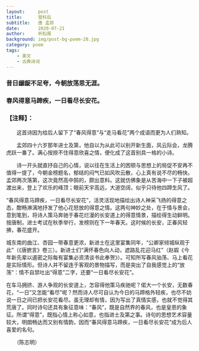 ```yaml
---
layout:     post
title:      登科后
subtitle:   唐 孟郊
date:       2020-07-21
author:     听松阁
background: img/post-bg-poem-28.jpg
category: poem
tags:
    - 美文
    - 古典诗词
---
```


### 昔日龌龊不足夸，今朝放荡思无涯。
### 春风得意马蹄疾，一日看尽长安花。

### 【注释】：
　　这首诗因为给后人留下了“春风得意”与“走马看花”两个成语而更为人们熟知。

　　孟郊四十六岁那年进士及第，他自以为从此可以别开新生面，风云际会，龙腾虎跃一番了。满心按捺不住得意欣喜之情，便化成了这首别具一格的小诗。

　　诗一开头就直抒自己的心情，说以往在生活上的困顿与思想上的局促不安再不值得一提了，今朝金榜题名，郁结的闷气已如风吹云散，心上真有说不尽的畅快。孟郊两次落第，这次竟然高中鹄的，颇出意料。这就仿佛象是从苦海中一下子被超渡出来，登上了欢乐的峰顶；眼前天宇高远，大道空阔，似乎只待他四蹄生风了。
  
  “春风得意马蹄疾，一日看尽长安花”，活灵活现地描绘出诗人神采飞扬的得意之态，酣畅淋漓地抒发了他心花怒放的得意之情。这两句神妙之处，在于情与景会，意到笔到，将诗人策马奔驰于春花烂漫的长安道上的得意情景，描绘得生动鲜明。按唐制，进士考试在秋季举行，发榜则在下一年春天。这时候的长安，正春风轻拂，春花盛开。
  
  城东南的曲江、杏园一带春意更浓，新进士在这里宴集同年，“公卿家倾城纵观于此”（《唐摭言》卷三）。新进士们“满怀春色向人动，遮路乱花迎马红”（赵嘏《今年新先辈以遏密之际每有宴集必资清谈书此奉贺》）。可知所写春风骀荡、马上看花是实际情形。但诗人并不留连于客观的景物描写，而是突出了自我感觉上的“放荡”：情不自禁吐出“得意”二字，还要“一日看尽长安花”。
  
  在车马拥挤、游人争观的长安道上，怎容得他策马疾驰呢？偌大一个长安，无数春花，“一日”又怎能“看尽”呢？然而诗人尽可自认为今日的马蹄格外轻疾，也尽不妨说一日之间已把长安花看尽。虽无理却有情，因为写出了真情实感，也就不觉得其荒唐了。同时诗句还具有象征意味：“春风”，既是自然界的春风，也是皇恩的象征。所谓“得意”，既指心情上称心如意，也指进士及第之事。诗句的思想艺术容量较大，明朗畅达而又别有情韵，因而“春风得意马蹄疾，一日看尽长安花”成为后人喜爱的名句。

　　（陈志明）
